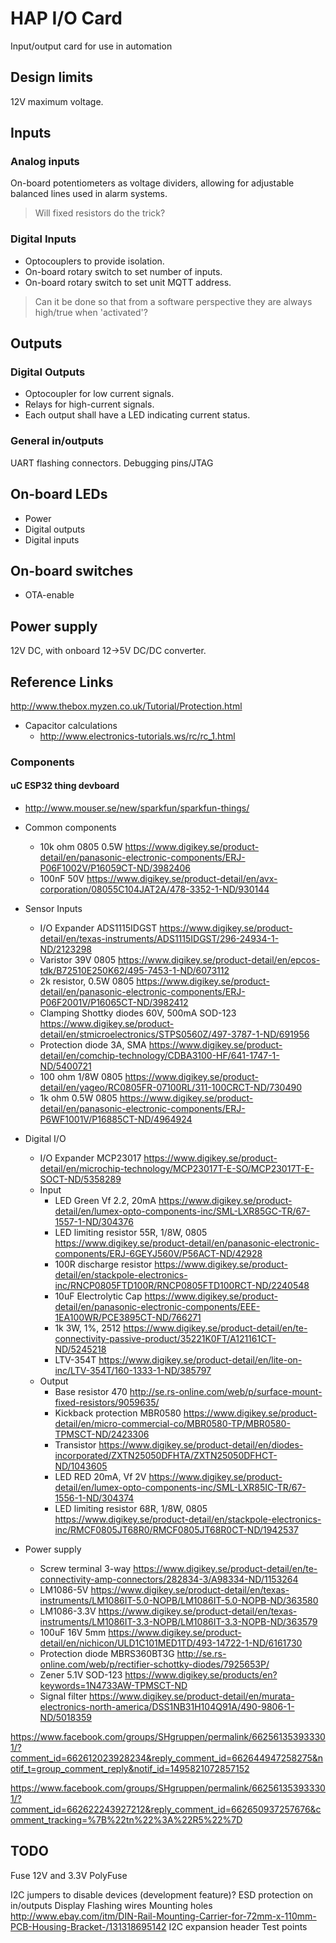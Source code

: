 # HAP I/O Card
Input/output card for use in automation

## Design limits
12V maximum voltage.

## Inputs

### Analog inputs

On-board potentiometers as voltage dividers, allowing for adjustable balanced lines used in alarm systems.
> Will fixed resistors do the trick?

### Digital Inputs

* Optocouplers to provide isolation.
* On-board rotary switch to set number of inputs.
* On-board rotary switch to set unit MQTT address.

> Can it be done so that from a software perspective they are always high/true when 'activated'?

## Outputs

### Digital Outputs

* Optocoupler for low current signals.
* Relays for high-current signals.
* Each output shall have a LED indicating current status.

### General in/outputs

UART flashing connectors.
Debugging pins/JTAG

## On-board LEDs
* Power
* Digital outputs
* Digital inputs

## On-board switches
* OTA-enable

## Power supply
12V DC, with onboard 12->5V DC/DC converter.

## Reference Links

http://www.thebox.myzen.co.uk/Tutorial/Protection.html


* Capacitor calculations
  * http://www.electronics-tutorials.ws/rc/rc_1.html

### Components

#### uC ESP32 thing devboard
  * http://www.mouser.se/new/sparkfun/sparkfun-things/

* Common components
  * 10k ohm 0805 0.5W https://www.digikey.se/product-detail/en/panasonic-electronic-components/ERJ-P06F1002V/P16059CT-ND/3982406
  * 100nF 50V https://www.digikey.se/product-detail/en/avx-corporation/08055C104JAT2A/478-3352-1-ND/930144



* Sensor Inputs
  * I/O Expander ADS1115IDGST https://www.digikey.se/product-detail/en/texas-instruments/ADS1115IDGST/296-24934-1-ND/2123298
  * Varistor 39V 0805 https://www.digikey.se/product-detail/en/epcos-tdk/B72510E250K62/495-7453-1-ND/6073112
  * 2k resistor, 0.5W 0805 https://www.digikey.se/product-detail/en/panasonic-electronic-components/ERJ-P06F2001V/P16065CT-ND/3982412
  * Clamping Shottky diodes 60V, 500mA SOD-123 https://www.digikey.se/product-detail/en/stmicroelectronics/STPS0560Z/497-3787-1-ND/691956
  * Protection diode 3A, SMA https://www.digikey.se/product-detail/en/comchip-technology/CDBA3100-HF/641-1747-1-ND/5400721
  * 100 ohm 1/8W 0805 https://www.digikey.se/product-detail/en/yageo/RC0805FR-07100RL/311-100CRCT-ND/730490
  * 1k ohm 0.5W 0805 https://www.digikey.se/product-detail/en/panasonic-electronic-components/ERJ-P6WF1001V/P16885CT-ND/4964924
  

* Digital I/O
  * I/O Expander MCP23017 https://www.digikey.se/product-detail/en/microchip-technology/MCP23017T-E-SO/MCP23017T-E-SOCT-ND/5358289
  * Input      
    * LED Green Vf 2.2, 20mA https://www.digikey.se/product-detail/en/lumex-opto-components-inc/SML-LXR85GC-TR/67-1557-1-ND/304376
    * LED limiting resistor 55R, 1/8W, 0805 https://www.digikey.se/product-detail/en/panasonic-electronic-components/ERJ-6GEYJ560V/P56ACT-ND/42928
    * 100R discharge resistor https://www.digikey.se/product-detail/en/stackpole-electronics-inc/RNCP0805FTD100R/RNCP0805FTD100RCT-ND/2240548
    * 10uF Electrolytic Cap https://www.digikey.se/product-detail/en/panasonic-electronic-components/EEE-1EA100WR/PCE3895CT-ND/766271
    * 1k 3W, 1%, 2512 https://www.digikey.se/product-detail/en/te-connectivity-passive-product/35221K0FT/A121161CT-ND/5245218
    * LTV-354T https://www.digikey.se/product-detail/en/lite-on-inc/LTV-354T/160-1333-1-ND/385797
  * Output
    * Base resistor 470 http://se.rs-online.com/web/p/surface-mount-fixed-resistors/9059635/
    * Kickback protection MBR0580 https://www.digikey.se/product-detail/en/micro-commercial-co/MBR0580-TP/MBR0580-TPMSCT-ND/2423306
    *  Transistor https://www.digikey.se/product-detail/en/diodes-incorporated/ZXTN25050DFHTA/ZXTN25050DFHCT-ND/1043605
    * LED RED 20mA, Vf 2V https://www.digikey.se/product-detail/en/lumex-opto-components-inc/SML-LXR85IC-TR/67-1556-1-ND/304374
    * LED limiting resistor 68R, 1/8W, 0805 https://www.digikey.se/product-detail/en/stackpole-electronics-inc/RMCF0805JT68R0/RMCF0805JT68R0CT-ND/1942537

* Power supply
  * Screw terminal 3-way https://www.digikey.se/product-detail/en/te-connectivity-amp-connectors/282834-3/A98334-ND/1153264
  * LM1086-5V https://www.digikey.se/product-detail/en/texas-instruments/LM1086IT-5.0-NOPB/LM1086IT-5.0-NOPB-ND/363580
  * LM1086-3.3V https://www.digikey.se/product-detail/en/texas-instruments/LM1086IT-3.3-NOPB/LM1086IT-3.3-NOPB-ND/363579
  * 100uF 16V 5mm https://www.digikey.se/product-detail/en/nichicon/ULD1C101MED1TD/493-14722-1-ND/6161730
  * Protection diode MBRS360BT3G http://se.rs-online.com/web/p/rectifier-schottky-diodes/7925653P/
  * Zener 5.1V SOD-123 https://www.digikey.se/products/en?keywords=1N4733AW-TPMSCT-ND
  * Signal filter https://www.digikey.se/product-detail/en/murata-electronics-north-america/DSS1NB31H104Q91A/490-9806-1-ND/5018359


https://www.facebook.com/groups/SHgruppen/permalink/662561353933301/?comment_id=662612023928234&reply_comment_id=662644947258275&notif_t=group_comment_reply&notif_id=1495821072857152

https://www.facebook.com/groups/SHgruppen/permalink/662561353933301/?comment_id=662622243927212&reply_comment_id=662650937257676&comment_tracking=%7B%22tn%22%3A%22R5%22%7D

## TODO
Fuse 12V and 3.3V PolyFuse

I2C jumpers to disable devices (development feature)?
ESD protection on in/outputs
Display
Flashing wires
Mounting holes http://www.ebay.com/itm/DIN-Rail-Mounting-Carrier-for-72mm-x-110mm-PCB-Housing-Bracket-/131318695142
I2C expansion header
Test points








